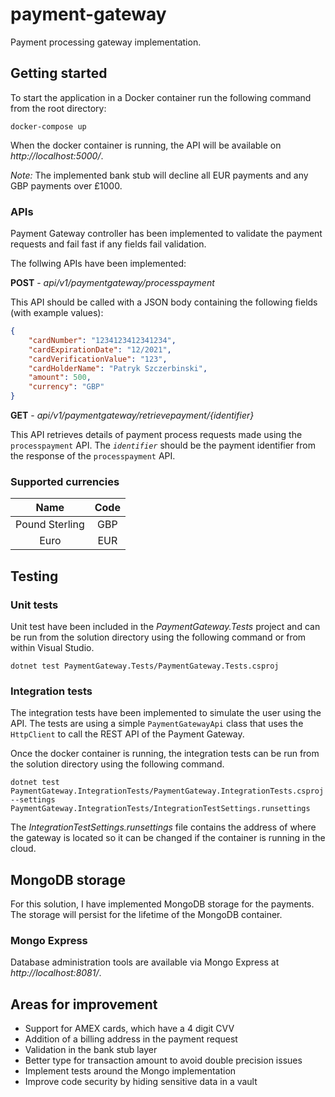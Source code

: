 # payment-gateway

Payment processing gateway implementation.

## Getting started
To start the application in a Docker container run the following command from the root directory:
```
docker-compose up
```
When the docker container is running, the API will be available on *http://localhost:5000/*.

*Note:* The implemented bank stub will decline all EUR payments and any GBP payments over £1000.

### APIs
Payment Gateway controller has been implemented to validate the payment requests and fail fast if any fields fail validation.

The follwing APIs have been implemented:

__POST__ - *api/v1/paymentgateway/processpayment*

This API should be called with a JSON body containing the following fields (with example values):
```json
{
    "cardNumber": "1234123412341234",
    "cardExpirationDate": "12/2021",
    "cardVerificationValue": "123",
    "cardHolderName": "Patryk Szczerbinski",
    "amount": 500,
    "currency": "GBP"
}
```
__GET__ - *api/v1/paymentgateway/retrievepayment/{identifier}*

This API retrieves details of payment process requests made using the `processpayment` API. The *`identifier`* should be the payment identifier from the response of the `processpayment` API.

### Supported currencies
| Name | Code |
|:----:|:----:|
| Pound Sterling | GBP |
| Euro | EUR |

## Testing
### Unit tests
Unit test have been included in the *PaymentGateway.Tests* project and can be run from the solution directory using the following command or from within Visual Studio.
```
dotnet test PaymentGateway.Tests/PaymentGateway.Tests.csproj
```
### Integration tests
The integration tests have been implemented to simulate the user using the API. The tests are using a simple `PaymentGatewayApi` class that uses the `HttpClient` to call the REST API of the Payment Gateway.

Once the docker container is running, the integration tests can be run from the solution directory using the following command.
```
dotnet test PaymentGateway.IntegrationTests/PaymentGateway.IntegrationTests.csproj --settings PaymentGateway.IntegrationTests/IntegrationTestSettings.runsettings
```
The *IntegrationTestSettings.runsettings* file contains the address of where the gateway is located so it can be changed if the container is running in the cloud.

## MongoDB storage
For this solution, I have implemented MongoDB storage for the payments. The storage will persist for the lifetime of the MongoDB container.

### Mongo Express
Database administration tools are available via Mongo Express at *http://localhost:8081/*.

## Areas for improvement
- Support for AMEX cards, which have a 4 digit CVV
- Addition of a billing address in the payment request
- Validation in the bank stub layer
- Better type for transaction amount to avoid double precision issues
- Implement tests around the Mongo implementation
- Improve code security by hiding sensitive data in a vault